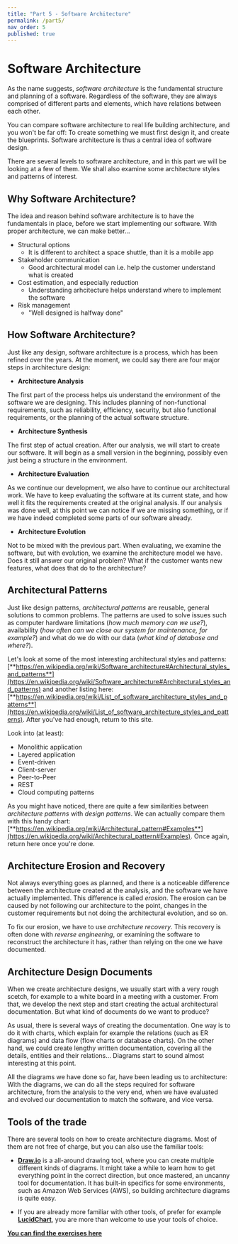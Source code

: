 ```yaml
---
title: "Part 5 - Software Architecture"
permalink: /part5/
nav_order: 5
published: true
---
```



# Software Architecture

As the name suggests, *software architecture* is the fundamental structure and planning of a software. Regardless of the software, they are always comprised of different parts and elements, which have relations between each other.

You can compare software architecture to real life building architecture, and you won't be far off: To create something we must first design it, and create the blueprints. Software architecture is thus a central idea of software design.

There are several levels to software architecture, and in this part we will be looking at a few of them. We shall also examine some architecture styles and patterns of interest.

## Why Software Architecture?

The idea and reason behind software architecture is to have the fundamentals in place, before we start implementing our software. With proper architecture, we can make better...

* Structural options
  * It is different to architect a space shuttle, than it is a mobile app
* Stakeholder communication
  * Good architectural model can i.e. help the customer understand what is created
* Cost estimation, and especially reduction
  * Understanding arhcitecture helps understand where to implement the software
* Risk management
  * "Well designed is halfway done"

## How Software Architecture?

Just like any design, software architecture is a process, which has been refined over the years. At the moment, we could say there are four major steps in architecture design:

* **Architecture Analysis**

The first part of the process helps uis understand the environment of the software we are designing. This includes planning of non-functional requirements, such as reliability, efficiency, security, but also functional requirements, or the planning of the actual software structure.

* **Architecture Synthesis**

The first step of actual creation. After our analysis, we will start to create our software. It will begin as a small version in the beginning, possibly even just being a structure in the environment.

* **Architecture Evaluation**

As we continue our development, we also have to continue our architectural work. We have to keep evaluating the software at its current state, and how well it fits the requirements created at the original analysis. If our analysis was done well, at this point we can notice if we are missing something, or if we have indeed completed some parts of our software already.

* **Architecture Evolution**

Not to be mixed with the previous part. When evaluating, we examine the software, but with evolution, we examine the architecture model we have. Does it still answer our original problem? What if the customer wants new features, what does that do to the architecture?

## Architectural Patterns

Just like design patterns, *architectural patterns* are reusable, general solutions to common problems. The patterns are used to solve issues such as computer hardware limitations (*how much memory can we use?*), availability (*how often can we close our system for maintenance, for example?*) and what do we do with our data (*what kind of database and where?*).

Let's look at some of the most interesting architectural styles and patterns:
[**https://en.wikipedia.org/wiki/Software_architecture#Architectural_styles_and_patterns**](https://en.wikipedia.org/wiki/Software_architecture#Architectural_styles_and_patterns) and another listing here: [**https://en.wikipedia.org/wiki/List_of_software_architecture_styles_and_patterns**](https://en.wikipedia.org/wiki/List_of_software_architecture_styles_and_patterns). After you've had enough, return to this site.

Look into (at least):
* Monolithic application
* Layered application
* Event-driven
* Client-server
* Peer-to-Peer
* REST
* Cloud computing patterns

As you might have noticed, there are quite a few similarities between *architecture patterns* with *design patterns*. We can actually compare them with this handy chart: [**https://en.wikipedia.org/wiki/Architectural_pattern#Examples**](https://en.wikipedia.org/wiki/Architectural_pattern#Examples). Once again, return here once you're done.

## Architecture Erosion and Recovery

Not always everything goes as planned, and there is a noticeable difference between the architecture created at the analysis, and the software we have actually implemented. This difference is called *erosion*. The erosion can be caused by not following our architecture to the point, changes in the customer requirements but not doing the architectural evolution, and so on.

To fix our erosion, we have to use *architecture recovery*. This recovery is often done with *reverse engineering*, or examining the software to reconstruct the architecture it has, rather than relying on the one we have documented.

## Architecture Design Documents

When we create architecture designs, we usually start with a very rough scetch, for example to a white board in a meeting with a customer. From that, we develop the next step and start creating the actual architectural documentation. But what kind of documents do we want to produce?

As usual, there is several ways of creating the documentation. One way is to do it with charts, which explain for example the relations (such as ER diagrams) and data flow (flow charts or database charts). On the other hand, we could create lengthy written documentation, covering all the details, entities and their relations... Diagrams start to sound almost interesting at this point.

All the diagrams we have done so far, have been leading us to architecture: With the diagrams, we can do all the steps required for software architecture, from the analysis to the very end, when we have evaluated and evolved our documentation to match the software, and vice versa.

## Tools of the trade

There are several tools on how to create architecture diagrams. Most of them are not free of charge, but you can also use the familiar tools:

* [**Draw.io**](https://draw.io) is a all-around drawing tool, where you can create multiple different kinds of diagrams. It might take a while to learn how to get everything point in the correct direction, but once mastered, an uncanny tool for documentation. It has built-in specifics for some environments, such as Amazon Web Services (AWS), so building architecture diagrams is quite easy. 

* If you are already more familiar with other tools, of prefer for example [**LucidChart**](https://lucidchart.com/), you are more than welcome to use your tools of choice.

[**You can find the exercises here**](
https://centria.github.io/design-and-documentation/exercises/#part-5)